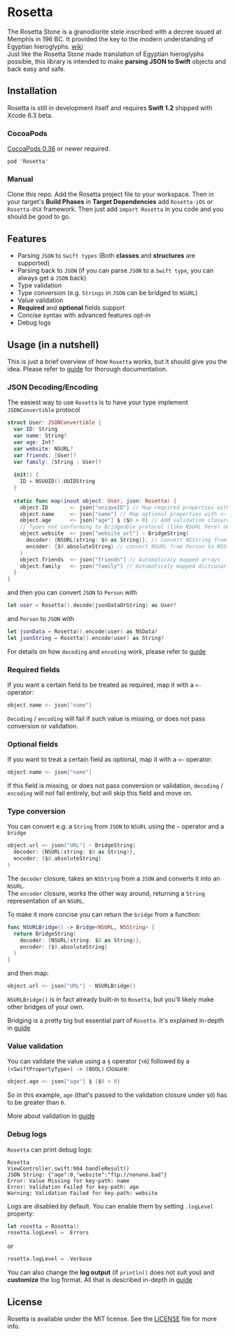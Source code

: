 # Rosetta
The Rosetta Stone is a granodiorite stele inscribed with a decree issued at Memphis in 196 BC. It provided the key to the modern understanding of Egyptian hieroglyphs. [wiki](http://en.wikipedia.org/wiki/Rosetta_Stone)  
Just like the Rosetta Stone made translation of Egyptian hieroglyphs possible, this library is intended to make **parsing JSON to Swift** objects and back easy and safe.

## Installation

Rosetta is still in development itself and requires **Swift 1.2** shipped with Xcode 6.3 beta.

### CocoaPods

[CocoaPods 0.36](http://blog.cocoapods.org/Pod-Authors-Guide-to-CocoaPods-Frameworks/) or newer required.  
```
pod 'Rosetta'
```

### Manual

Clone this repo. Add the Rosetta project file to your workspace. Then in your target's **Build Phases** in **Target Dependencies** add `Rosetta-iOS` or `Rosetta-OSX` framework. Then just add `import Rosetta` in you code and you should be good to go.

## Features

* Parsing `JSON` to `Swift types` (Both **classes** and **structures** are supported)
* Parsing back to `JSON` (if you can parse `JSON` to a `Swift type`, you can always get a `JSON` back)
* Type validation
* Type conversion (e.g. `Strings` in `JSON` can be bridged to `NSURL`)
* Value validation
* **Required** and **optional** fields support
* Concise syntax with advanced features opt-in
* Debug logs

## Usage (in a nutshell)

This is just a brief overview of how `Rosetta` works, but it should give you the idea. Please refer to [guide](https://github.com/bartekchlebek/Rosetta/blob/documentation/GUIDE.md) for thorough documentation.

### JSON Decoding/Encoding

The easiest way to use `Rosetta` is to have your type implement `JSONConvertible` protocol
```swift
struct User: JSONConvertible {
  var ID: String
  var name: String?
  var age: Int?
  var website: NSURL?
  var friends: [User]?
  var family: [String : User]?
  
  init() {
    ID = NSUUID().UUIDString
  }
  
  static func map(inout object: User, json: Rosetta) {
    object.ID       <- json["uniqueID"] // Map required properties with <-
    object.name     <~ json["name"] // Map optional properties with <~
    object.age      <~ json["age"] § {$0 > 0} // Add validation closure after § operator (age > 0)
    // Types not conforming to Bridgeable protocol (like NSURL here) need to have bridging code after ~ operator
    object.website  <~ json["website_url"] ~ BridgeString(
      decoder: {NSURL(string: $0 as String)}, // convert NSString from json to NSURL
      encoder: {$0.absoluteString} // convert NSURL from Person to NSString for JSON
    )
    object.friends  <~ json["friends"] // Automaticaly mapped arrays
    object.family   <~ json["family"] // Automaticaly mapped dictionaries
  }
}
```
and then you can convert `JSON` to `Person` with
```swift
let user = Rosetta().decode(jsonDataOrString) as User?
```
and `Person` to `JSON` with
```swift
let jsonData = Rosetta().encode(user) as NSData?
let jsonString = Rosetta().encode(user) as String?
```

For details on how `decoding` and `encoding` work, please refer to [guide](https://github.com/bartekchlebek/Rosetta/blob/documentation/GUIDE.md#json-decodin)

### Required fields

If you want a certain field to be treated as required, map it with a `<-` operator:
```swift
object.name <- json["name"]
```
`Decoding` / `encoding` will fail if such value is missing, or does not pass conversion or validation.

### Optional fields

If you want to treat a certain field as optional, map it with a `<~` operator:
```swift
object.name <~ json["name"]
```
If this field is missing, or does not pass conversion or validation, `decoding` / `encoding` will not fail entirely, but will skip this field and move on.

### Type conversion

You can convert e.g. a `String` from `JSON` to `NSURL` using the `~` operator and a `bridge`
```swift
object.url <~ json["URL"] ~ BridgeString(
  decoder: {NSURL(string: $0 as String)},
  encoder: {$0.absoluteString}
)
```
The `decoder` closure, takes an `NSString` from a `JSON` and converts it into an `NSURL`.  
The `encoder` closure, works the other way around, returning a `String` representation of an `NSURL`.

To make it more concise you can return the `bridge` from a function:
```swift
func NSURLBridge() -> Bridge<NSURL, NSString> {
  return BridgeString(
    decoder: {NSURL(string: $0 as String)},
    encoder: {$0.absoluteString}
  )
}
```
and then map:
```swift
object.url <~ json["URL"] ~ NSURLBridge()
```
`NSURLBridge()` is in fact already built-in to `Rosetta`, but you'll likely make other bridges of your own.

Bridging is a pretty big but essential part of `Rosetta`. It's explained in-depth in [guide](https://github.com/bartekchlebek/Rosetta/blob/documentation/GUIDE.md#bridging-)

### Value validation

You can validate the value using a `§` operator (`⌥6`) followed by a  
`(<SwiftPropertyType>) -> (BOOL)` closure:
```swift
object.age <~ json["age"] § {$0 > 0}
```
So in this example, `age` (that's passed to the validation closure under `$0`) has to be greater than `0`.

More about validation in [guide](https://github.com/bartekchlebek/Rosetta/blob/documentation/GUIDE.md#validation-)

### Debug logs
`Rosetta` can print debug logs:
```
Rosetta
ViewController.swift:904 handleResult()
JSON String: {"age":0,"website":"ftp://nonono.bad"}
Error: Value Missing for key-path: name
Error: Validation Failed for key-path: age
Warning: Validation Failed for key-path: website
```
Logs are disabled by default. You can enable them by setting `.logLevel` property:
```swift
let rosetta = Rosetta()
rosetta.logLevel = .Errors
```
or
```swift
rosetta.logLevel = .Verbose
```
You can also change the **log output** (if `println()` does not suit you) and **customize** the log format. All that is described in-depth in [guide](https://github.com/bartekchlebek/Rosetta/blob/documentation/GUIDE.md#logs)

## License
Rosetta is available under the MIT license. See the [LICENSE](https://github.com/bartekchlebek/Rosetta/blob/master/LICENSE) file for more info.
